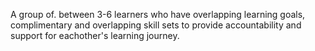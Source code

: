 A group of. between 3-6 learners who have overlapping learning goals, complimentary and overlapping skill sets to provide accountability and support for eachother's learning journey.